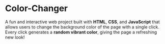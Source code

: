 # Color-Changer
A fun and interactive web project built with **HTML**, **CSS**, and **JavaScript** that allows users to change the background color of the page with a single click. Every click generates a **random vibrant color**, giving the page a refreshing new look!
